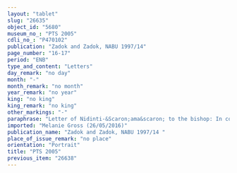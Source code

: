 ```yaml
---
layout: "tablet"
slug: "26635"
object_id: "5680"
museum_no_: "PTS 2005"
cdli_no_: "P470102"
publication: "Zadok and Zadok, NABU 1997/14"
page_number: "16-17"
period: "ENB"
type_and_content: "Letters"
day_remark: "no day"
month: "-"
month_remark: "no month"
year_remark: "no year"
king: "no king"
king_remark: "no king"
other_markings: "-"
paraphrase: "Letter of Nidinti-&Scaron;ama&scaron; to the bishop: In connection with tents (<em>zaratu</em>), which the bishop (<em>&scaron;atammu</em>) has sent, Nidinti-&Scaron;ama&scaron; informs him that all the workmen (<em>ṣābu</em>) are with the royal resident (<em>qīpu</em>) for digging a canal (<em>hirītu</em>).<br /> &nbsp;<br /> &nbsp;"
imported: "Melanie Gross (26/05/2016)"
publication_name: "Zadok and Zadok, NABU 1997/14 "
place_of_issue_remark: "no place"
orientation: "Portrait"
title: "PTS 2005"
previous_item: "26638"
---
```

